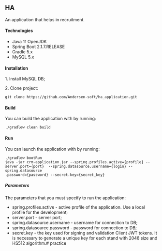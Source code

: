 ## HA
An application that helps in recruitment.

#### Technologies
+ Java 11 OpenJDK
+ Spring Boot 2.1.7.RELEASE
+ Gradle 5.x
+ MySQL 5.x

#### Installation
1\. Install MySQL DB;

2\. Clone project:
```
git clone https://github.com/Andersen-soft/ha_application.git
```
#### Build
You can build the application with by running:
```
./gradlew clean build
```

#### Run
You can launch the application with by running:
```
./gradlew bootRun
java -jar crm-application.jar --spring.profiles.active={profile} --server.port={port}  --spring.datasource.username={login} --spring.datasource
.password={password} --secret.key={secret_key}
```

##### Parameters
The parameters that you must specify to run the application:
+ spring.profiles.active - active profile of the application. Use a local profile for the development;
+ server.port - server port;
+ spring.datasource.username - username for connection to DB;
+ spring.datasource.password - password for connection to DB;
+ secret.key - the key used for signing and validation Client JWT tokens. It is necessary to generate a unique key for each stand with 2048 size and 
 HS512 algorithm.#   p r a c t i c e  
 